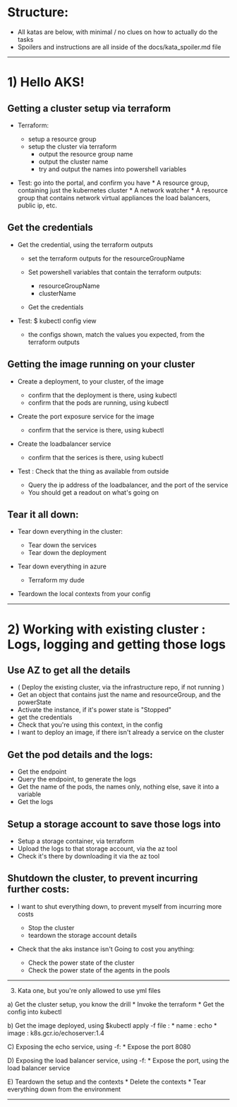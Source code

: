 # Structure:
* All katas are below, with minimal / no clues on how to actually do the tasks
* Spoilers and instructions are all inside of the docs/kata_spoiler.md file

---

# 1) Hello AKS!
## Getting a cluster setup via terraform
* Terraform:
    * setup a resource group
    * setup the cluster via terraform
        * output the resource group name
        * output the cluster name
        * try and output the names into powershell variables

* Test: go into the portal, and confirm you have
        * A resource group, containing just the kubernetes cluster
        * A network watcher
        * A resource group that contains network virtual appliances the load balancers, public ip, etc.

## Get the credentials
* Get the credential, using the terraform outputs
    * set the terraform outputs for the resourceGroupName 
    * Set powershell variables that contain the terraform outputs:
        * resourceGroupName
        * clusterName

    * Get the credentials

* Test: $ kubectl config view
    * the configs shown, match the values you expected, from the terraform outputs

## Getting the image running on your cluster
* Create a deployment, to your cluster, of the image
    * confirm that the deployment is there, using kubectl
    * confirm that the pods are running, using kubectl

* Create the port exposure service for the image
    * confirm that the service is there, using kubectl

* Create the loadbalancer service
    * confirm that the serices is there, using kubectl

* Test : Check that the thing as available from outside
    * Query the ip address of the loadbalancer, and the port of the service
    * You should get a readout on what's going on

## Tear it all down:
* Tear down everything in the cluster:
    * Tear down the services
    * Tear down the deployment

* Tear down everything in azure
    * Terraform my dude

* Teardown the local contexts from your config


---


# 2) Working with existing cluster : Logs, logging and getting those logs
## Use AZ to get all the details
* ( Deploy the existing cluster, via the infrastructure repo, if not running )
* Get an object that contains just the name and resourceGroup, and the powerState
* Activate the instance, if it's power state is "Stopped"
* get the credentials
* Check that you're using this context, in the config
* I want to deploy an image, if there isn't already a service on the cluster

## Get the pod details and the logs:
* Get the endpoint
* Query the endpoint, to generate the logs
* Get the name of the pods, the names only, nothing else, save it into a variable
* Get the logs

## Setup a storage account to save those logs into
* Setup a storage container, via terraform
* Upload the logs to that storage account, via the az tool
* Check it's there by downloading it via the az tool

## Shutdown the cluster, to prevent incurring further costs:
* I want to shut everything down, to prevent myself from incurring more costs
    * Stop the cluster
    * teardown the storage account details

* Check that the aks instance isn't Going to cost you anything:
    * Check the power state of the cluster
    * Check the power state of the agents in the pools


---


3) Kata one, but you're only allowed to use yml files

a) Get the cluster setup, you know the drill
    * Invoke the terraform
    * Get the config into kubectl

b) Get the image deployed, using $kubectl apply -f file :
    * name : echo
    * image : k8s.gcr.io/echoserver:1.4

C) Exposing the echo service, using -f:
    * Expose the port 8080

D) Exposing the load balancer service, using -f:
    * Expose the port, using the load balancer service

E) Teardown the setup and the contexts
    * Delete the contexts
    * Tear everything down from the environment


---


